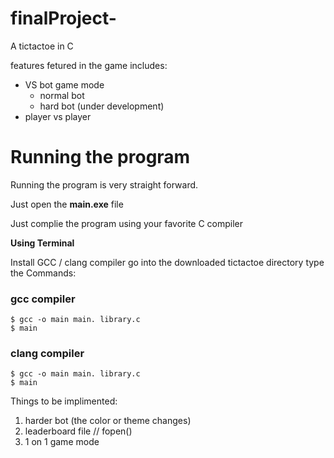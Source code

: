 # finalProject-
A tictactoe in C

features fetured in the game includes:
* VS bot game mode
  - normal bot
  - hard bot (under development)
* player vs player
  

# Running the program

Running the program is very straight forward. 

Just open the **main.exe** file

Just complie the program using your favorite C compiler

**Using Terminal** 

Install GCC / clang compiler
go into the downloaded tictactoe directory 
type the Commands:

### gcc compiler

```
$ gcc -o main main. library.c
$ main
```

### clang compiler
```
$ gcc -o main main. library.c
$ main
```
Things to be implimented:
1. harder bot (the color or theme changes)
2. leaderboard file // fopen()
3. 1 on 1 game mode
